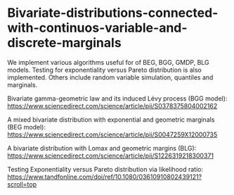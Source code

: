 # Bivariate-distributions-connected-with-continuos-variable-and-discrete-marginals
We implement various algorithms useful for of BEG, BGG, GMDP, BLG  models. Testing for exponentiality versus Pareto distribution is also implemented. Others include random variable simulation, quantiles and marginals.

Bivariate gamma-geometric law and its induced Lévy process (BGG model): https://www.sciencedirect.com/science/article/pii/S0378375804002162

A mixed bivariate distribution with exponential and geometric marginals (BEG model): https://www.sciencedirect.com/science/article/pii/S0047259X12000735

A bivariate distribution with Lomax and geometric margins (BLG): https://www.sciencedirect.com/science/article/pii/S1226319218300371

Testing Exponentiality versus Pareto distribution via likelihood ratio: https://www.tandfonline.com/doi/ref/10.1080/03610910802439121?scroll=top
